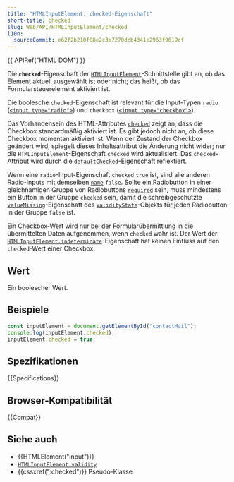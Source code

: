 ```yaml
---
title: "HTMLInputElement: checked-Eigenschaft"
short-title: checked
slug: Web/API/HTMLInputElement/checked
l10n:
  sourceCommit: e62f2b210f88e2c3e7270dcb4341e2963f9619cf
---
```


{{ APIRef("HTML DOM") }}

Die **`checked`**-Eigenschaft der [`HTMLInputElement`](/de/docs/Web/API/HTMLInputElement)-Schnittstelle gibt an, ob das Element aktuell ausgewählt ist oder nicht; das heißt, ob das Formularsteuerelement aktiviert ist.

Die boolesche `checked`-Eigenschaft ist relevant für die Input-Typen `radio` ([`<input type="radio">`](/de/docs/Web/HTML/Element/input/radio)) und `checkbox` ([`<input type="checkbox">`](/de/docs/Web/HTML/Element/input/checkbox)).

Das Vorhandensein des HTML-Attributes [`checked`](/de/docs/Web/HTML/Element/input#checked) zeigt an, dass die Checkbox standardmäßig aktiviert ist. Es gibt jedoch nicht an, ob diese Checkbox momentan aktiviert ist: Wenn der Zustand der Checkbox geändert wird, spiegelt dieses Inhaltsattribut die Änderung nicht wider; nur die `HTMLInputElement`-Eigenschaft `checked` wird aktualisiert. Das `checked`-Attribut wird durch die [`defaultChecked`](/de/docs/Web/API/HTMLInputElement/defaultChecked)-Eigenschaft reflektiert.

Wenn eine `radio`-Input-Eigenschaft `checked` `true` ist, sind alle anderen Radio-Inputs mit demselben [`name`](/de/docs/Web/API/HTMLInputElement/name) `false`. Sollte ein Radiobutton in einer gleichnamigen Gruppe von Radiobuttons [`required`](/de/docs/Web/API/HTMLInputElement/required) sein, muss mindestens ein Button in der Gruppe `checked` sein, damit die schreibgeschützte [`valueMissing`](/de/docs/Web/API/ValidityState/valueMissing)-Eigenschaft des [`ValidityState`](/de/docs/Web/API/ValidityState)-Objekts für jeden Radiobutton in der Gruppe `false` ist.

Ein Checkbox-Wert wird nur bei der Formularübermittlung in die übermittelten Daten aufgenommen, wenn `checked` wahr ist. Der Wert der [`HTMLInputElement.indeterminate`](/de/docs/Web/API/HTMLInputElement/indeterminate)-Eigenschaft hat keinen Einfluss auf den `checked`-Wert einer Checkbox.

## Wert

Ein boolescher Wert.

## Beispiele

```js
const inputElement = document.getElementById("contactMail");
console.log(inputElement.checked);
inputElement.checked = true;
```

## Spezifikationen

{{Specifications}}

## Browser-Kompatibilität

{{Compat}}

## Siehe auch

- {{HTMLElement("input")}}
- [`HTMLInputElement.validity`](/de/docs/Web/API/HTMLInputElement/validity)
- {{cssxref(":checked")}} Pseudo-Klasse
